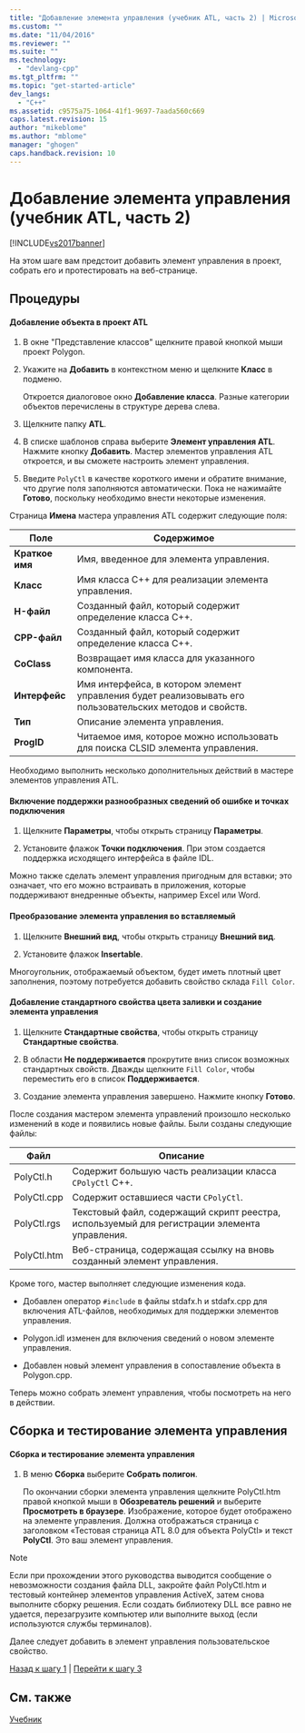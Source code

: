 ```yaml
---
title: "Добавление элемента управления (учебник ATL, часть 2) | Microsoft Docs"
ms.custom: ""
ms.date: "11/04/2016"
ms.reviewer: ""
ms.suite: ""
ms.technology: 
  - "devlang-cpp"
ms.tgt_pltfrm: ""
ms.topic: "get-started-article"
dev_langs: 
  - "C++"
ms.assetid: c9575a75-1064-41f1-9697-7aada560c669
caps.latest.revision: 15
author: "mikeblome"
ms.author: "mblome"
manager: "ghogen"
caps.handback.revision: 10
---
```

# Добавление элемента управления (учебник ATL, часть 2)
[!INCLUDE[vs2017banner](../assembler/inline/includes/vs2017banner.md)]

На этом шаге вам предстоит добавить элемент управления в проект, собрать его и протестировать на веб\-странице.  
  
## Процедуры  
  
#### Добавление объекта в проект ATL  
  
1.  В окне "Представление классов" щелкните правой кнопкой мыши проект Polygon.  
  
2.  Укажите на **Добавить** в контекстном меню и щелкните **Класс** в подменю.  
  
     Откроется диалоговое окно **Добавление класса**.  Разные категории объектов перечислены в структуре дерева слева.  
  
3.  Щелкните папку **ATL**.  
  
4.  В списке шаблонов справа выберите **Элемент управления ATL**.  Нажмите кнопку **Добавить**.  Мастер элементов управления ATL откроется, и вы сможете настроить элемент управления.  
  
5.  Введите `PolyCtl` в качестве короткого имени и обратите внимание, что другие поля заполняются автоматически.  Пока не нажимайте **Готово**, поскольку необходимо внести некоторые изменения.  
  
 Страница **Имена** мастера управления ATL содержит следующие поля:  
  
|Поле|Содержимое|  
|----------|----------------|  
|**Краткое имя**|Имя, введенное для элемента управления.|  
|**Класс**|Имя класса C\+\+ для реализации элемента управления.|  
|**H\-файл**|Созданный файл, который содержит определение класса C\+\+.|  
|**CPP\-файл**|Созданный файл, который содержит определение класса C\+\+.|  
|**CoClass**|Возвращает имя класса для указанного компонента.|  
|**Интерфейс**|Имя интерфейса, в котором элемент управления будет реализовывать его пользовательских методов и свойств.|  
|**Тип**|Описание элемента управления.|  
|**ProgID**|Читаемое имя, которое можно использовать для поиска CLSID элемента управления.|  
  
 Необходимо выполнить несколько дополнительных действий в мастере элементов управления ATL.  
  
#### Включение поддержки разнообразных сведений об ошибке и точках подключения  
  
1.  Щелкните **Параметры**, чтобы открыть страницу **Параметры**.  
  
2.  Установите флажок **Точки подключения**.  При этом создается поддержка исходящего интерфейса в файле IDL.  
  
 Можно также сделать элемент управления пригодным для вставки; это означает, что его можно встраивать в приложения, которые поддерживают внедренные объекты, например Excel или Word.  
  
#### Преобразование элемента управления во вставляемый  
  
1.  Щелкните **Внешний вид**, чтобы открыть страницу **Внешний вид**.  
  
2.  Установите флажок **Insertable**.  
  
 Многоугольник, отображаемый объектом, будет иметь плотный цвет заполнения, поэтому потребуется добавить свойство склада `Fill Color`.  
  
#### Добавление стандартного свойства цвета заливки и создание элемента управления  
  
1.  Щелкните **Стандартные свойства**, чтобы открыть страницу **Стандартные свойства**.  
  
2.  В области **Не поддерживается** прокрутите вниз список возможных стандартных свойств.  Дважды щелкните `Fill Color`, чтобы переместить его в список **Поддерживается**.  
  
3.  Создание элемента управления завершено.  Нажмите кнопку **Готово**.  
  
 После создания мастером элемента управлений произошло несколько изменений в коде и появились новые файлы.  Были созданы следующие файлы:  
  
|Файл|Описание|  
|----------|--------------|  
|PolyCtl.h|Содержит большую часть реализации класса `CPolyCtl` C\+\+.|  
|PolyCtl.cpp|Содержит оставшиеся части `CPolyCtl`.|  
|PolyCtl.rgs|Текстовый файл, содержащий скрипт реестра, используемый для регистрации элемента управления.|  
|PolyCtl.htm|Веб\-страница, содержащая ссылку на вновь созданный элемент управления.|  
  
 Кроме того, мастер выполняет следующие изменения кода.  
  
-   Добавлен оператор `#include` в файлы stdafx.h и stdafx.cpp для включения ATL\-файлов, необходимых для поддержки элементов управления.  
  
-   Polygon.idl изменен для включения сведений о новом элементе управления.  
  
-   Добавлен новый элемент управления в сопоставление объекта в Polygon.cpp.  
  
 Теперь можно собрать элемент управления, чтобы посмотреть на него в действии.  
  
## Сборка и тестирование элемента управления  
  
#### Сборка и тестирование элемента управления  
  
1.  В меню **Сборка** выберите **Собрать полигон**.  
  
     По окончании сборки элемента управления щелкните PolyCtl.htm правой кнопкой мыши в **Обозреватель решений** и выберите **Просмотреть в браузере**.  Изображение, которое будет отображено на элементе управления.  Должна отображаться страница с заголовком «Тестовая страница ATL 8.0 для объекта PolyCtl» и текст **PolyCtl**.  Это ваш элемент управления.  
  
> [!NOTE]
>  Если при прохождении этого руководства выводится сообщение о невозможности создания файла DLL, закройте файл PolyCtl.htm и тестовый контейнер элементов управления ActiveX, затем снова выполните сборку решения.  Если создать библиотеку DLL все равно не удается, перезагрузите компьютер или выполните выход \(если используются службы терминалов\).  
  
 Далее следует добавить в элемент управления пользовательское свойство.  
  
 [Назад к шагу 1](../atl/creating-the-project-atl-tutorial-part-1.md) &#124; [Перейти к шагу 3](../atl/adding-a-property-to-the-control-atl-tutorial-part-3.md)  
  
## См. также  
 [Учебник](../Topic/Active%20Template%20Library%20\(ATL\)%20Tutorial.md)
